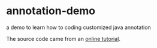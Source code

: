 # annotation-demo
a demo to learn how to coding customized java annotation 

The source code came from an [online tutorial](http://www.mkyong.com/java/java-custom-annotations-example/).
